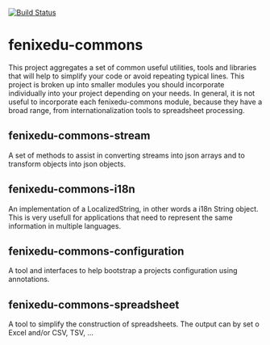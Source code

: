 [![Build Status](https://travis-ci.org/FenixEdu/fenixedu-commons.png?branch=master)](https://travis-ci.org/FenixEdu/fenixedu-commons)

fenixedu-commons
===============

This project aggregates a set of common useful utilities, tools and libraries that will 
help to simplify your code or avoid repeating typical lines. This project is broken up 
into smaller modules you should incorporate individually into your project depending on 
your needs. In general, it is not useful to incorporate each fenixedu-commons module, 
because they have a broad range, from internationalization tools to spreadsheet processing.


## fenixedu-commons-stream

A set of methods to assist in converting streams into json arrays and to transform objects
into json objects.


## fenixedu-commons-i18n

An implementation of a LocalizedString, in other words a i18n String object. This is very 
usefull for applications that need to represent the same information in multiple languages.


## fenixedu-commons-configuration

A tool and interfaces to help bootstrap a projects configuration using annotations.


## fenixedu-commons-spreadsheet

A tool to simplify the construction of spreadsheets. The output can by set o Excel and/or
CSV, TSV, ...
